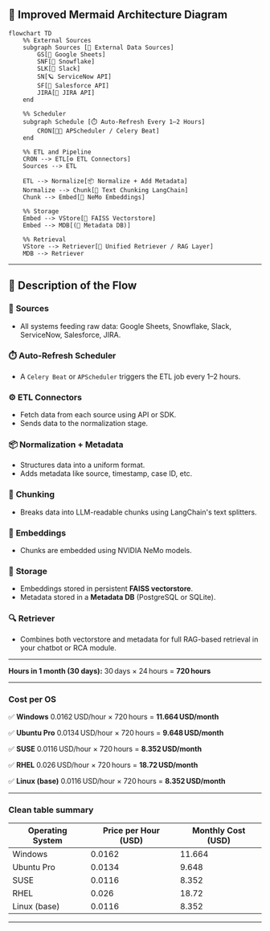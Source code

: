 

## 🧠 Improved Mermaid Architecture Diagram

```mermaid
flowchart TD
    %% External Sources
    subgraph Sources [🔗 External Data Sources]
        GS[📁 Google Sheets]
        SNF[🧊 Snowflake]
        SLK[💬 Slack]
        SN[🪐 ServiceNow API]
        SF[🚀 Salesforce API]
        JIRA[📌 JIRA API]
    end

    %% Scheduler
    subgraph Schedule [⏱️ Auto-Refresh Every 1–2 Hours]
        CRON[🧑‍🍳 APScheduler / Celery Beat]
    end

    %% ETL and Pipeline
    CRON --> ETL[⚙️ ETL Connectors]
    Sources --> ETL

    ETL --> Normalize[📦 Normalize + Add Metadata]
    Normalize --> Chunk[🧠 Text Chunking LangChain]
    Chunk --> Embed[🧬 NeMo Embeddings]

    %% Storage
    Embed --> VStore[📂 FAISS Vectorstore]
    Embed --> MDB[(🧾 Metadata DB)]

    %% Retrieval
    VStore --> Retriever[🔁 Unified Retriever / RAG Layer]
    MDB --> Retriever
```

---

## 📖 Description of the Flow

### 🔗 **Sources**

* All systems feeding raw data: Google Sheets, Snowflake, Slack, ServiceNow, Salesforce, JIRA.

### ⏱️ **Auto-Refresh Scheduler**

* A `Celery Beat` or `APScheduler` triggers the ETL job every 1–2 hours.

### ⚙️ **ETL Connectors**

* Fetch data from each source using API or SDK.
* Sends data to the normalization stage.

### 📦 **Normalization + Metadata**

* Structures data into a uniform format.
* Adds metadata like source, timestamp, case ID, etc.

### 🧠 **Chunking**

* Breaks data into LLM-readable chunks using LangChain's text splitters.

### 🧬 **Embeddings**

* Chunks are embedded using NVIDIA NeMo models.

### 💾 **Storage**

* Embeddings stored in persistent **FAISS vectorstore**.
* Metadata stored in a **Metadata DB** (PostgreSQL or SQLite).

### 🔍 **Retriever**

* Combines both vectorstore and metadata for full RAG-based retrieval in your chatbot or RCA module.

---


**Hours in 1 month (30 days):**
30 days × 24 hours = **720 hours**

---

### Cost per OS

✅ **Windows**
0.0162 USD/hour × 720 hours = **11.664 USD/month**

✅ **Ubuntu Pro**
0.0134 USD/hour × 720 hours = **9.648 USD/month**

✅ **SUSE**
0.0116 USD/hour × 720 hours = **8.352 USD/month**

✅ **RHEL**
0.026 USD/hour × 720 hours = **18.72 USD/month**

✅ **Linux (base)**
0.0116 USD/hour × 720 hours = **8.352 USD/month**

---

### Clean table summary

| Operating System | Price per Hour (USD) | Monthly Cost (USD) |
| ---------------- | -------------------- | ------------------ |
| Windows          | 0.0162               | 11.664             |
| Ubuntu Pro       | 0.0134               | 9.648              |
| SUSE             | 0.0116               | 8.352              |
| RHEL             | 0.026                | 18.72              |
| Linux (base)     | 0.0116               | 8.352              |

---


